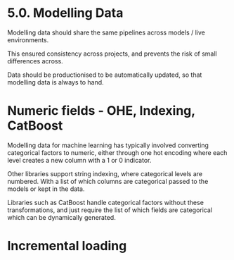 # 5.0. Modelling Data

Modelling data should share the same pipelines across models / live environments. 

This ensured consistency across projects, and prevents the risk of small differences across. 

Data should be productionised to be automatically updated, so that modelling data is always to hand.

# Numeric fields - OHE, Indexing, CatBoost

Modelling data for machine learning has typically involved converting categorical factors to numeric, either through one hot encoding where each level creates a new column with a 1 or 0 indicator.

Other libraries support string indexing, where categorical levels are numbered. With a list of which columns are categorical passed to the models or kept in the data. 

Libraries such as CatBoost handle categorical factors without these transformations, and just require the list of which fields are categorical which can be dynamically generated. 

# Incremental loading

